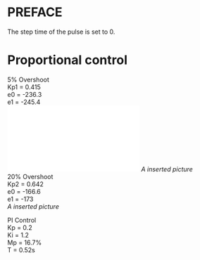 # PREFACE #
  The step time of the pulse is set to 0.
  
# Proportional control #
  5% Overshoot   
    Kp1 = 0.415   
    e0 = -236.3  
    e1 = -245.4  
    ![What's up 老弟？](/5%overshoot.fig)
  _A inserted picture_  
  20% Overshoot   
    Kp2 = 0.642  
    e0 = -166.6  
    e1 = -173  
  _A inserted picture_  
  
  PI Control  
    Kp = 0.2  
    Ki = 1.2  
    Mp = 16.7%  
    T = 0.52s  
